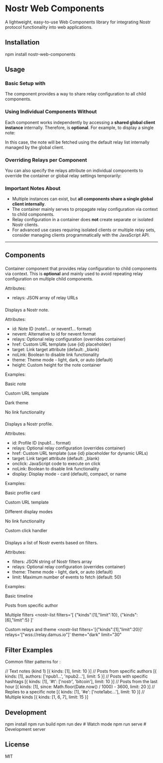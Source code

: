 # Nostr Web Components

A lightweight, easy-to-use Web Components library for integrating Nostr protocol functionality into web applications.

## Installation

npm install nostr-web-components

## Usage

### Basic Setup with <nostr-container>

The <nostr-container> component provides a way to share relay configuration to all child components.

<script type="module">
	import 'nostr-web-components';
</script>

<nostr-container relays='["wss://relay.damus.io", "wss://nos.lol"]'>
	<nostr-note id="note1abc..."></nostr-note>
	<nostr-profile id="npub1xyz..."></nostr-profile>
	<nostr-list filters='[{"kinds":[1],"limit":10}]'></nostr-list>
</nostr-container>

### Using Individual Components Without <nostr-container>

Each component works independently by accessing a **shared global client instance** internally. Therefore, <nostr-container> is **optional**. For example, to display a single note:

<nostr-note id="note1abc..."></nostr-note>

In this case, the note will be fetched using the default relay list internally managed by the global client.

### Overriding Relays per Component

You can also specify the relays attribute on individual components to override the container or global relay settings temporarily:

<nostr-note id="note1abc..." relays='["wss://relay.damus.io"]'></nostr-note>
<nostr-profile id="npub1xyz..." relays='["wss://nos.lol"]'></nostr-profile>
<nostr-list filters='[{"kinds":[1],"limit":10}]' relays='["wss://relay.damus.io"]'></nostr-list>

### Important Notes About <nostr-container>

- Multiple <nostr-container> instances can exist, but **all components share a single global client internally**.
- The container mainly serves to propagate relay configuration via context to child components.
- Relay configuration in a container does **not** create separate or isolated Nostr clients.
- For advanced use cases requiring isolated clients or multiple relay sets, consider managing clients programmatically with the JavaScript API.

---

## Components

### <nostr-container>

Container component that provides relay configuration to child components via context. This is **optional** and mainly used to avoid repeating relay configuration on multiple child components.

Attributes:

- relays: JSON array of relay URLs

### <nostr-note>

Displays a Nostr note.

Attributes:

- id: Note ID (note1... or nevent1... format)
- nevent: Alternative to id for nevent format
- relays: Optional relay configuration (overrides container)
- href: Custom URL template (use {id} placeholder)
- target: Link target attribute (default: \_blank)
- noLink: Boolean to disable link functionality
- theme: Theme mode - light, dark, or auto (default)
- height: Custom height for the note container

Examples:

Basic note
<nostr-note id="note1abc..."></nostr-note>

Custom URL template
<nostr-note id="note1abc..." href="https://njump.me/{id}"></nostr-note>

Dark theme
<nostr-note id="note1abc..." theme="dark"></nostr-note>

No link functionality
<nostr-note id="note1abc..." noLink="true"></nostr-note>

### <nostr-profile>

Displays a Nostr profile.

Attributes:

- id: Profile ID (npub1... format)
- relays: Optional relay configuration (overrides container)
- href: Custom URL template (use {id} placeholder for dynamic URLs)
- target: Link target attribute (default: \_blank)
- onclick: JavaScript code to execute on click
- noLink: Boolean to disable link functionality
- display: Display mode - card (default), compact, or name

Examples:

Basic profile card
<nostr-profile id="npub1xyz..."></nostr-profile>

Custom URL template
<nostr-profile id="npub1xyz..." href="https://primal.net/p/{id}"></nostr-profile>

Different display modes
<nostr-profile id="npub1xyz..." display="compact"></nostr-profile>
<nostr-profile id="npub1xyz..." display="name"></nostr-profile>

No link functionality
<nostr-profile id="npub1xyz..." noLink="true"></nostr-profile>

Custom click handler
<nostr-profile id="npub1xyz..." onclick="console.log('Profile clicked')"></nostr-profile>

### <nostr-list>

Displays a list of Nostr events based on filters.

Attributes:

- filters: JSON string of Nostr filters array
- relays: Optional relay configuration (overrides container)
- theme: Theme mode - light, dark, or auto (default)
- limit: Maximum number of events to fetch (default: 50)

Examples:

Basic timeline
<nostr-list filters='[{"kinds":[1],"limit":10}]'></nostr-list>

Posts from specific author
<nostr-list filters='[{"kinds":[1],"authors":["npub1xyz..."],"limit":5}]'></nostr-list>

Multiple filters
<nostr-list
filters='[
{"kinds":[1],"limit":10},
{"kinds":[6],"limit":5}
]'

> </nostr-list>

Custom relays and theme
<nostr-list
filters='[{"kinds":[1],"limit":20}]'
relays='["wss://relay.damus.io"]'
theme="dark"
limit="30"

> </nostr-list>

## Filter Examples

Common filter patterns for <nostr-list>:

// Text notes (kind 1)
[{ kinds: [1], limit: 10 }]
// Posts from specific authors
[{ kinds: [1], authors: ['npub1...', 'npub2...'], limit: 5 }]
// Posts with specific hashtags
[{ kinds: [1], '#t': ['nostr', 'bitcoin'], limit: 10 }]
// Posts from the last hour
[{ kinds: [1], since: Math.floor(Date.now() / 1000) - 3600, limit: 20 }]
// Replies to a specific note
[{ kinds: [1], '#e': ['note1abc...'], limit: 10 }]
// Multiple kinds
[{ kinds: [1, 6, 7], limit: 15 }]

## Development

npm install
npm run build
npm run dev # Watch mode
npm run serve # Development server

## License

MIT
